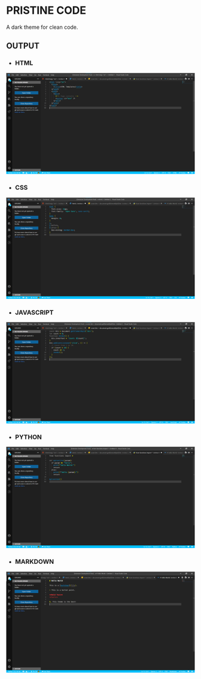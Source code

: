 # PRISTINE CODE

A dark theme for clean code.

## OUTPUT

- ### HTML

![HTML](images/html.png)

- ### CSS

![CSS](images/css.png)

- ### JAVASCRIPT

![JAVASCRIPT](images/javascript.png)

- ### PYTHON

![PYTHON](images/python.png)

- ### MARKDOWN

![MARKDOWN](images/markdown.png)
